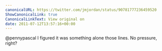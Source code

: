 ```yaml
---
canonicalURL: https://twitter.com/jmjordan/status/90781777236459520
ShowCanonicalLink: true
CanonicalLinkText: View original on
date: 2011-07-12T13:57:16+00:00
---
```

@pennypascal I figured it was something alone those lines. No pressure, right?